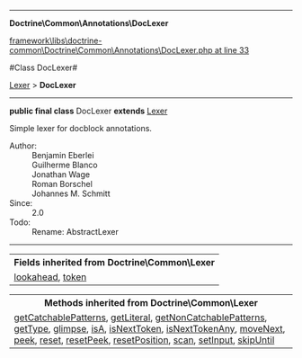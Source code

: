

- - -

**Doctrine\Common\Annotations\DocLexer**


<a href="https://github.com/JeyDotC/Hirudo/blob/master/framework/libs/doctrine-common/Doctrine/Common/Annotations/DocLexer.php#L33" target='_blank'>framework\libs\doctrine-common\Doctrine\Common\Annotations\DocLexer.php at line 33</a>

#Class DocLexer#

<a href="https://github.com/JeyDotC/Hirudo-docs/blob/master/Doctrine/Common/Lexer.md">Lexer</a>
 &gt; **DocLexer**




- - -

<p><strong>public final  class</strong> <span>DocLexer</span>
<strong>extends</strong> <a href="https://github.com/JeyDotC/Hirudo-docs/blob/master/Doctrine/Common/Lexer.md">Lexer</a>

</p>

<div class="comment" id="overview_description"><p>Simple lexer for docblock annotations.</p></div>

<dl>
<dt>Author:</dt>
<dd>Benjamin Eberlei <kontakt@beberlei.de></dd>
<dd>Guilherme Blanco <guilhermeblanco@hotmail.com></dd>
<dd>Jonathan Wage <jonwage@gmail.com></dd>
<dd>Roman Borschel <roman@code-factory.org></dd>
<dd>Johannes M. Schmitt <schmittjoh@gmail.com></dd>
<dt>Since:</dt>
<dd>2.0</dd>
<dt>Todo:</dt>
<dd>Rename: AbstractLexer</dd>
</dl>


<hr />

<table class="inherit">
<tr><th colspan="2">Fields inherited from Doctrine\Common\Lexer</th></tr>
<tr><td><a href="https://github.com/JeyDotC/Hirudo-docs/blob/master/Doctrine/Common/Lexer.md#lookahead">lookahead</a>, <a href="https://github.com/JeyDotC/Hirudo-docs/blob/master/Doctrine/Common/Lexer.md#token">token</a></td></tr></table>

<table class="inherit">
<tr><th colspan="2">Methods inherited from Doctrine\Common\Lexer</th></tr>
<tr><td><a href="https://github.com/JeyDotC/Hirudo-docs/blob/master/Doctrine/Common/Lexer.md#getCatchablePatterns">getCatchablePatterns</a>, <a href="https://github.com/JeyDotC/Hirudo-docs/blob/master/Doctrine/Common/Lexer.md#getLiteral">getLiteral</a>, <a href="https://github.com/JeyDotC/Hirudo-docs/blob/master/Doctrine/Common/Lexer.md#getNonCatchablePatterns">getNonCatchablePatterns</a>, <a href="https://github.com/JeyDotC/Hirudo-docs/blob/master/Doctrine/Common/Lexer.md#getType">getType</a>, <a href="https://github.com/JeyDotC/Hirudo-docs/blob/master/Doctrine/Common/Lexer.md#glimpse">glimpse</a>, <a href="https://github.com/JeyDotC/Hirudo-docs/blob/master/Doctrine/Common/Lexer.md#isA">isA</a>, <a href="https://github.com/JeyDotC/Hirudo-docs/blob/master/Doctrine/Common/Lexer.md#isNextToken">isNextToken</a>, <a href="https://github.com/JeyDotC/Hirudo-docs/blob/master/Doctrine/Common/Lexer.md#isNextTokenAny">isNextTokenAny</a>, <a href="https://github.com/JeyDotC/Hirudo-docs/blob/master/Doctrine/Common/Lexer.md#moveNext">moveNext</a>, <a href="https://github.com/JeyDotC/Hirudo-docs/blob/master/Doctrine/Common/Lexer.md#peek">peek</a>, <a href="https://github.com/JeyDotC/Hirudo-docs/blob/master/Doctrine/Common/Lexer.md#reset">reset</a>, <a href="https://github.com/JeyDotC/Hirudo-docs/blob/master/Doctrine/Common/Lexer.md#resetPeek">resetPeek</a>, <a href="https://github.com/JeyDotC/Hirudo-docs/blob/master/Doctrine/Common/Lexer.md#resetPosition">resetPosition</a>, <a href="https://github.com/JeyDotC/Hirudo-docs/blob/master/Doctrine/Common/Lexer.md#scan">scan</a>, <a href="https://github.com/JeyDotC/Hirudo-docs/blob/master/Doctrine/Common/Lexer.md#setInput">setInput</a>, <a href="https://github.com/JeyDotC/Hirudo-docs/blob/master/Doctrine/Common/Lexer.md#skipUntil">skipUntil</a></td></tr></table>

